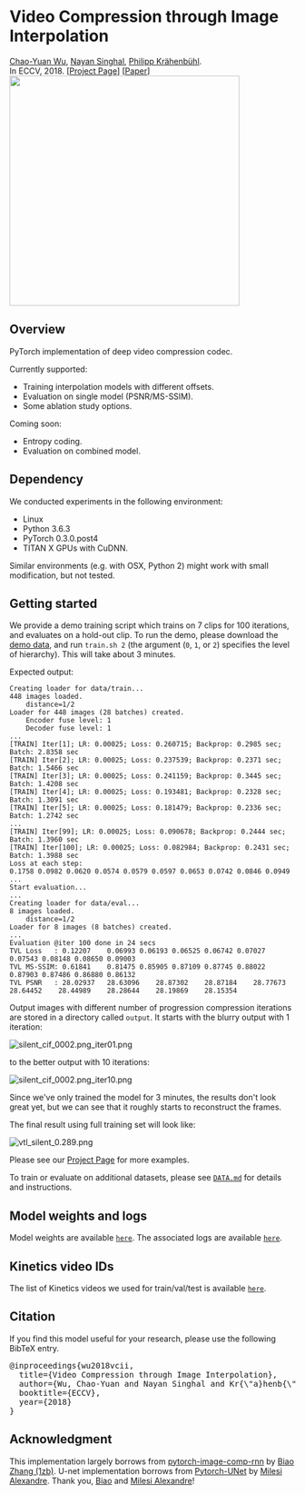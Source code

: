 # Video Compression through Image Interpolation
[Chao-Yuan Wu](https://www.cs.utexas.edu/~cywu/),
[Nayan Singhal](http://www.cs.utexas.edu/~nayans/),
[Philipp Kr&auml;henb&uuml;hl](http://www.philkr.net/).  
In ECCV, 2018.
[[Project Page](https://chaoyuaw.github.io/vcii/)]
[[Paper](https://arxiv.org/abs/1804.06919)]
<img class="" src = "./demo/teaser.png" height="405px"></img>

## Overview
PyTorch implementation of deep video compression codec.

Currently supported:
- Training interpolation models with different offsets.
- Evaluation on single model (PSNR/MS-SSIM).
- Some ablation study options.

Coming soon:
- Entropy coding.
- Evaluation on combined model.

## Dependency
We conducted experiments in the following environment:
 - Linux
 - Python 3.6.3
 - PyTorch 0.3.0.post4
 - TITAN X GPUs with CuDNN.

Similar environments (e.g. with OSX, Python 2) might work with small modification, but not tested.

## Getting started
We provide a demo training script which trains on 7 clips for 100 iterations, and evaluates on a hold-out clip.
To run the demo, please download the [demo data](https://drive.google.com/file/d/1ddmjU48TehTk28903cg2mSoLBgkeAcwY/view?usp=sharing),
and run `train.sh 2` (the argument (`0`, `1`, or `2`) specifies the level
of hierarchy).
This will take about 3 minutes.

Expected output:
```
Creating loader for data/train...
448 images loaded.
	distance=1/2
Loader for 448 images (28 batches) created.
	Encoder fuse level: 1
	Decoder fuse level: 1
...
[TRAIN] Iter[1]; LR: 0.00025; Loss: 0.260715; Backprop: 0.2985 sec; Batch: 2.8358 sec
[TRAIN] Iter[2]; LR: 0.00025; Loss: 0.237539; Backprop: 0.2371 sec; Batch: 1.5466 sec
[TRAIN] Iter[3]; LR: 0.00025; Loss: 0.241159; Backprop: 0.3445 sec; Batch: 1.4208 sec
[TRAIN] Iter[4]; LR: 0.00025; Loss: 0.193481; Backprop: 0.2328 sec; Batch: 1.3091 sec
[TRAIN] Iter[5]; LR: 0.00025; Loss: 0.181479; Backprop: 0.2336 sec; Batch: 1.2742 sec
...
[TRAIN] Iter[99]; LR: 0.00025; Loss: 0.090678; Backprop: 0.2444 sec; Batch: 1.3960 sec
[TRAIN] Iter[100]; LR: 0.00025; Loss: 0.082984; Backprop: 0.2431 sec; Batch: 1.3988 sec
Loss at each step:
0.1758 0.0982 0.0620 0.0574 0.0579 0.0597 0.0653 0.0742 0.0846 0.0949
...
Start evaluation...
...
Creating loader for data/eval...
8 images loaded.
	distance=1/2
Loader for 8 images (8 batches) created.
...
Evaluation @iter 100 done in 24 secs
TVL Loss   : 0.12207	0.06993	0.06193	0.06525	0.06742	0.07027	0.07543	0.08148	0.08650	0.09003
TVL MS-SSIM: 0.61841	0.81475	0.85905	0.87109	0.87745	0.88022	0.87903	0.87486	0.86880	0.86132
TVL PSNR   : 28.02937	28.63096	28.87302	28.87184	28.77673	28.64452	28.44989	28.28644	28.19869	28.15354
```

Output images with different number of
progression compression iterations
are stored in a directory called `output`.
It starts with the blurry output with 1 iteration:

![silent_cif_0002.png_iter01.png](demo/silent_cif_0002.png_iter01.png)

to the better output with 10 iterations:

![silent_cif_0002.png_iter10.png](demo/silent_cif_0002.png_iter10.png)

Since we've only trained the model for 3 minutes,
the results don't look great yet, but we can see that
it roughly starts to reconstruct the frames.

The final result using full training set will look like:

![vtl_silent_0.289.png](demo/vtl_silent_0.289.png)


Please see our [Project Page](https://chaoyuaw.github.io/vcii/)
for more examples.

To train or evaluate on additional datasets,
please see [`DATA.md`](DATA.md) for details and instructions.

## Model weights and logs
Model weights are available [`here`](https://drive.google.com/file/d/1ApH4hfhhkTpxAeZ9MvexsRbEiVE3cDlx/view?usp=sharing).
The associated logs are available [`here`](https://drive.google.com/file/d/14NY0VpzzDIMlyktTABCOMQuAoHNVyf2_/view?usp=sharing).

## Kinetics video IDs
The list of Kinetics videos we used for train/val/test is available [`here`](https://drive.google.com/drive/folders/1MOLuoGDE6lZnmXLJHTUNkJtfY1l2sZSC?usp=sharing).

## Citation
If you find this model useful for your research, please use the following BibTeX entry.
<pre>
@inproceedings{wu2018vcii,
  title={Video Compression through Image Interpolation},
  author={Wu, Chao-Yuan and Nayan Singhal and Kr{\"a}henb{\"u}hl, Philipp},
  booktitle={ECCV},
  year={2018}
}
</pre>

## Acknowledgment
This implementation largely borrows from [pytorch-image-comp-rnn](https://github.com/1zb/pytorch-image-comp-rnn/) by [Biao Zhang (1zb)](https://github.com/1zb). U-net implementation borrows from [Pytorch-UNet](https://github.com/milesial/Pytorch-UNet/tree/master/unet) by [Milesi Alexandre](https://github.com/milesial).
Thank you, [Biao](https://github.com/1zb) and [Milesi Alexandre](https://github.com/milesial)!
